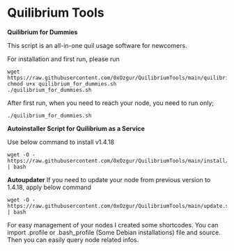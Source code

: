 # Quilibrium Tools

**Quilibrium for Dummies** 

This script is an all-in-one quil usage software for newcomers.

For installation and first run, please run

    wget https://raw.githubusercontent.com/0xOzgur/QuilibriumTools/main/quilibrium_for_dummies.sh
    chmod u+x quilibrium_for_dummies.sh
    ./quilibrium_for_dummies.sh

After first run, when you need to reach your node, you need to run only;

    ./quilibrium_for_dummies.sh

    


**Autoinstaller Script for Quilibrium as a Service**

Use below command to install v1.4.18

    wget -O - https://raw.githubusercontent.com/0xOzgur/QuilibriumTools/main/install/install_quilibrium_service.sh | bash

    
**Autoupdater**
If you need to update your node from previous version to 1.4.18, apply below command

    wget -O - https://raw.githubusercontent.com/0xOzgur/QuilibriumTools/main/update.sh | bash

For easy management of your nodes I created some shortcodes. You can import .profile or .bash_profile (Some Debian installations) file and source. Then you can easily query node related infos.

